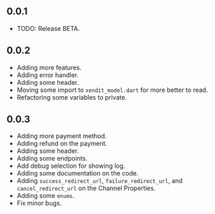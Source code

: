 ## 0.0.1

* TODO: Release BETA.

## 0.0.2

* Adding more features.
* Adding error handler.
* Adding some header.
* Moving some import to `xendit_model.dart` for more better to read.
* Refactoring some variables to private.

## 0.0.3

* Adding more payment method.
* Adding refund on the payment.
* Adding some header.
* Adding some endpoints.
* Add debug selection for showing log.
* Adding some documentation on the code.
* Adding `success_redirect_url`, `failure_redirect_url`, and `cancel_redirect_url` on the Channel Properties.
* Adding some `enums`.
* Fix minor bugs.